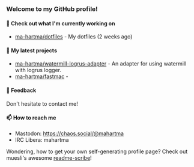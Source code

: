 ### Welcome to my GitHub profile!

#### 🔭 Check out what I'm currently working on

- [ma-hartma/dotfiles](https://github.com/ma-hartma/dotfiles) - My dotfiles (2 weeks ago)

#### 🌱 My latest projects

- [ma-hartma/watermill-logrus-adapter](https://github.com/ma-hartma/watermill-logrus-adapter) - An adapter for using watermill with logrus logger.
- [ma-hartma/fastmac](https://github.com/ma-hartma/fastmac) - 

#### 💬 Feedback

Don't hesitate to contact me!

#### 📫 How to reach me

- Mastodon: https://chaos.social/@mahartma
- IRC Libera: mahartma

Wondering, how to get your own self-generating profile page? 
Check out muesli's awesome [readme-scribe](https://github.com/muesli/readme-scribe)!
